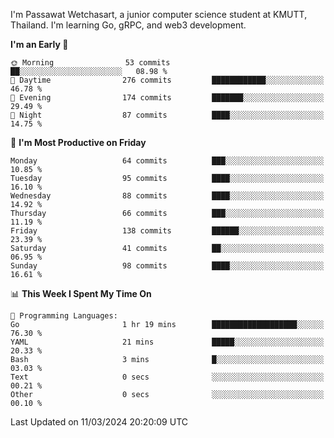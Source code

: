 
I'm Passawat Wetchasart, a junior computer science student at KMUTT, Thailand. I'm learning Go, gRPC, and web3 development.



<!--START_SECTION:waka-->
**I'm an Early 🐤** 

```text
🌞 Morning                53 commits          ██░░░░░░░░░░░░░░░░░░░░░░░   08.98 % 
🌆 Daytime                276 commits         ████████████░░░░░░░░░░░░░   46.78 % 
🌃 Evening                174 commits         ███████░░░░░░░░░░░░░░░░░░   29.49 % 
🌙 Night                  87 commits          ████░░░░░░░░░░░░░░░░░░░░░   14.75 % 
```
📅 **I'm Most Productive on Friday** 

```text
Monday                   64 commits          ███░░░░░░░░░░░░░░░░░░░░░░   10.85 % 
Tuesday                  95 commits          ████░░░░░░░░░░░░░░░░░░░░░   16.10 % 
Wednesday                88 commits          ████░░░░░░░░░░░░░░░░░░░░░   14.92 % 
Thursday                 66 commits          ███░░░░░░░░░░░░░░░░░░░░░░   11.19 % 
Friday                   138 commits         ██████░░░░░░░░░░░░░░░░░░░   23.39 % 
Saturday                 41 commits          ██░░░░░░░░░░░░░░░░░░░░░░░   06.95 % 
Sunday                   98 commits          ████░░░░░░░░░░░░░░░░░░░░░   16.61 % 
```


📊 **This Week I Spent My Time On** 

```text
💬 Programming Languages: 
Go                       1 hr 19 mins        ███████████████████░░░░░░   76.30 % 
YAML                     21 mins             █████░░░░░░░░░░░░░░░░░░░░   20.33 % 
Bash                     3 mins              █░░░░░░░░░░░░░░░░░░░░░░░░   03.03 % 
Text                     0 secs              ░░░░░░░░░░░░░░░░░░░░░░░░░   00.21 % 
Other                    0 secs              ░░░░░░░░░░░░░░░░░░░░░░░░░   00.10 % 
```


 Last Updated on 11/03/2024 20:20:09 UTC
<!--END_SECTION:waka-->

<!--
**markpassawat/markpassawat** is a ✨ _special_ ✨ repository because its `README.md` (this file) appears on your GitHub profile.

Here are some ideas to get you started:

- 🔭 I’m currently working on ...
- 🌱 I’m currently learning ...
- 👯 I’m looking to collaborate on ...
- 🤔 I’m looking for help with ...
- 💬 Ask me about ...
- 📫 How to reach me: ...
- 😄 Pronouns: He/Him
- ⚡ Fun fact: ...
-->
